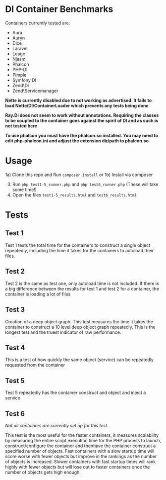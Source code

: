 # DI Container Benchmarks

Containers currently tested are:
- Aura
- Auryn
- Dice
- Laravel
- Leage
- Njasm
- Phalcon
- PHP-DI
- Pimple
- Symfony DI
- Zend\Di
- Zend\Servicemanager


**Nette is currently disabled due to not working as advertised. It fails to load Nette\DI\ContainerLoader which prevents any tests being done**

**Ray.Di does not seem to work without annotations. Requiring the classes to be coupled to the container goes against the spirit of DI and as such is not tested here** 

**To use phalcon you must have the phalcon.so installed. You may need to edit php-phalcon.ini and adjust the extension dir/path to phalcon.so**

# Usage

1a) Clone this repo and Run `composer install`
or
1b) Install via composer

3) Run `php test1-5_runner.php` and `php test6_runner.php` (These will take some time!)
4) Open the files `test1-5_results.html` and `test6_results.html`


# Tests

## Test 1

Test 1 tests the total time for the containers to construct a single object repeatedly, including the time it takes for the containers to autoload their files.

## Test 2

Test 2 is the same as test one, only autoload time is not included. If there is a big difference between the results for test 1 and test 2 for a container, the container is loading a lot of files

## Test 3

Creation of a deep object graph. This test measures the time it takes the container to construct a 10 level deep object graph repeatedly. This is the longest test and the truest indicator of raw performance.

## Test 4

This is a test of how quickly the same object (service) can be repeatedly requested from the container

## Test 5

Test 5 repeatedly has the container construct and object and inject a service

## Test 6

*Not all containers are currently set up for this test.*

This test is the most useful for the faster containers, it measures scalability by measuring the entire script execution time for the PHP process to launch, construct/configure the container and thenhave the container construct a specified number of objects. Fast containers with a slow startup time will score worse with fewer objects but improve in the rankings as the number of objects is increased. Slower containers with fast startup times will rank highly with fewer objects but will lose out to faster containers once the number of objects gets high enough.


